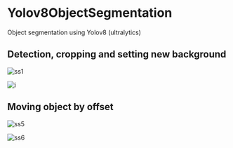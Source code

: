 # Yolov8ObjectSegmentation
Object segmentation using Yolov8 (ultralytics)

<h2>Detection, cropping and setting new background</h2>

![ss1](https://github.com/Koks-creator/Yolov8ObjectSegmentation/assets/73878161/987d2906-fe56-48bd-be93-eb63f7ac1222)

![i](https://github.com/Koks-creator/Yolov8ObjectSegmentation/assets/73878161/de1e6de8-90cf-46f7-972b-1fa57982a6ad)



<h2>Moving object by offset</h2>

![ss5](https://github.com/Koks-creator/Yolov8ObjectSegmentation/assets/73878161/70dd16d6-df27-46d2-82b7-b78868674035)

![ss6](https://github.com/Koks-creator/Yolov8ObjectSegmentation/assets/73878161/cf1d540b-d645-41aa-8122-ed0fdf45920f)
